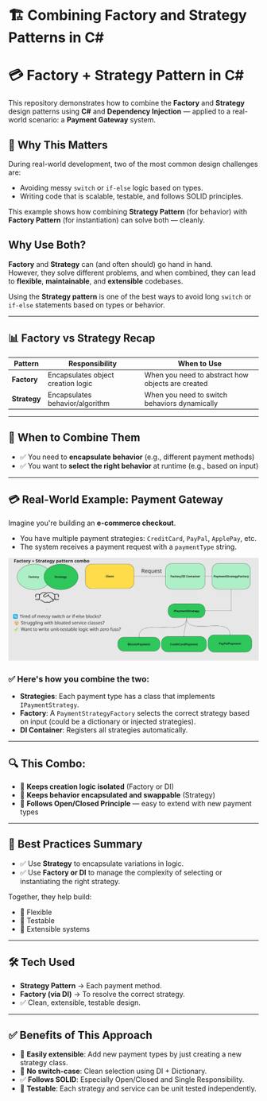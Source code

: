 ﻿# 🏗️ Combining Factory and Strategy Patterns in C#

# 💳 Factory + Strategy Pattern in C#

This repository demonstrates how to combine the **Factory** and **Strategy** design patterns using **C#** and **Dependency Injection** — applied to a real-world scenario: a **Payment Gateway** system.

## 📌 Why This Matters

During real-world development, two of the most common design challenges are:

- Avoiding messy `switch` or `if-else` logic based on types.
- Writing code that is scalable, testable, and follows SOLID principles.

This example shows how combining **Strategy Pattern** (for behavior) with **Factory Pattern** (for instantiation) can solve both — cleanly.


## Why Use Both?

**Factory** and **Strategy** can (and often should) go hand in hand.  
However, they solve different problems, and when combined, they can lead to **flexible**, **maintainable**, and **extensible** codebases.

Using the **Strategy pattern** is one of the best ways to avoid long `switch` or `if-else` statements based on types or behavior.

---

## 📊 Factory vs Strategy Recap

| Pattern   | Responsibility                      | When to Use                                      |
|-----------|--------------------------------------|--------------------------------------------------|
| **Factory**  | Encapsulates object creation logic  | When you need to abstract how objects are created |
| **Strategy** | Encapsulates behavior/algorithm     | When you need to switch behaviors dynamically     |

---

## 🧩 When to Combine Them

- ✅ You need to **encapsulate behavior** (e.g., different payment methods)
- ✅ You want to **select the right behavior** at runtime (e.g., based on input)

---

## 💳 Real-World Example: Payment Gateway

Imagine you're building an **e-commerce checkout**.

- You have multiple payment strategies: `CreditCard`, `PayPal`, `ApplePay`, etc.
- The system receives a payment request with a `paymentType` string.

![Payment Strategy Diagram](../docs/payment-strategy.jpg)

### ✅ Here's how you combine the two:

- **Strategies**: Each payment type has a class that implements `IPaymentStrategy`.
- **Factory**: A `PaymentStrategyFactory` selects the correct strategy based on input (could be a dictionary or injected strategies).
- **DI Container**: Registers all strategies automatically.

---

## 🔍 This Combo:

- 🧩 **Keeps creation logic isolated** (Factory or DI)
- 🧠 **Keeps behavior encapsulated and swappable** (Strategy)
- 🧱 **Follows Open/Closed Principle** — easy to extend with new payment types

---

## 🧠 Best Practices Summary

- ✅ Use **Strategy** to encapsulate variations in logic.
- ✅ Use **Factory or DI** to manage the complexity of selecting or instantiating the right strategy.

Together, they help build:

- 🔁 Flexible
- 🧪 Testable
- 🧱 Extensible systems

---

## 🛠 Tech Used

- **Strategy Pattern** → Each payment method.
- **Factory (via DI)** → To resolve the correct strategy.
- ✅ Clean, extensible, testable design.

---

## ✅ Benefits of This Approach

- 🔄 **Easily extensible**: Add new payment types by just creating a new strategy class.
- 🤖 **No switch-case**: Clean selection using DI + Dictionary.
- ✅ **Follows SOLID**: Especially Open/Closed and Single Responsibility.
- 🧪 **Testable**: Each strategy and service can be unit tested independently.

